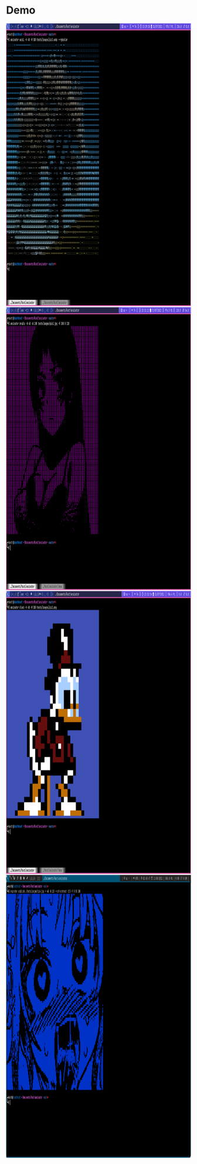 # Demo

<img src="https://github.com/dax99993/ansinator/blob/main/demo/ascii.png" width='1024' height='768'>


<img src="https://github.com/dax99993/ansinator/blob/main/demo/braile.png" width='1024' height='768'>


<img src = "https://github.com/dax99993/ansinator/blob/main/demo/block.png" width='1024' height='768'>


<img src = "https://github.com/dax99993/ansinator/blob/main/demo/uniblock.png" width='1024' height='768'>

